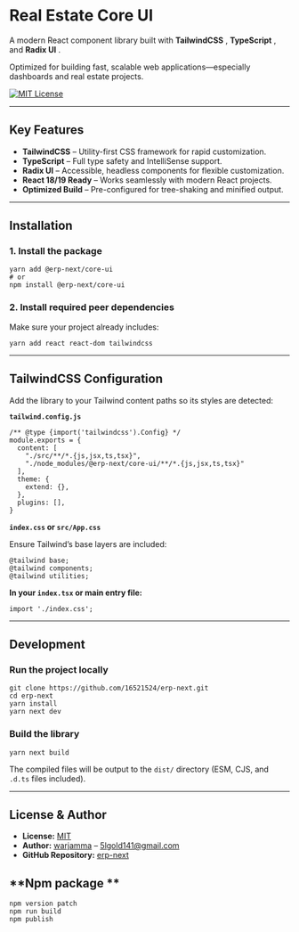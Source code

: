 # **Real Estate Core UI**

A modern React component library built with  **TailwindCSS** ,  **TypeScript** , and  **Radix UI** .

Optimized for building fast, scalable web applications—especially dashboards and real estate projects.

[]()

[![MIT License](https://img.shields.io/badge/License-MIT-green.svg)](https://choosealicense.com/licenses/mit/)

---

## **Key Features**

* **TailwindCSS** – Utility-first CSS framework for rapid customization.
* **TypeScript** – Full type safety and IntelliSense support.
* **Radix UI** – Accessible, headless components for flexible customization.
* **React 18/19 Ready** – Works seamlessly with modern React projects.
* **Optimized Build** – Pre-configured for tree-shaking and minified output.

---

## **Installation**

### 1. Install the package

```
yarn add @erp-next/core-ui
# or
npm install @erp-next/core-ui

```

### 2. Install required peer dependencies

Make sure your project already includes:

```
yarn add react react-dom tailwindcss

```

---

## **TailwindCSS Configuration**

Add the library to your Tailwind content paths so its styles are detected:

**`tailwind.config.js`**

```
/** @type {import('tailwindcss').Config} */
module.exports = {
  content: [
    "./src/**/*.{js,jsx,ts,tsx}",
    "./node_modules/@erp-next/core-ui/**/*.{js,jsx,ts,tsx}"
  ],
  theme: {
    extend: {},
  },
  plugins: [],
}

```

**`index.css` or `src/App.css`**

Ensure Tailwind’s base layers are included:

```
@tailwind base;
@tailwind components;
@tailwind utilities;

```

**In your `index.tsx` or main entry file:**

```
import './index.css';

```

---

## **Development**

### Run the project locally

```
git clone https://github.com/16521524/erp-next.git
cd erp-next
yarn install
yarn next dev

```

### Build the library

```
yarn next build

```

The compiled files will be output to the `dist/` directory (ESM, CJS, and `.d.ts` files included).

---

## **License & Author**

* **License:** [MIT](LICENSE)
* **Author:** [warjamma](https://warjamma.com) – [5lgold141@gmail.com]()
* **GitHub Repository:** [erp-next](https://github.com/16521524/erp-next)

## **Npm package **

```
npm version patch
npm run build
npm publish

```
